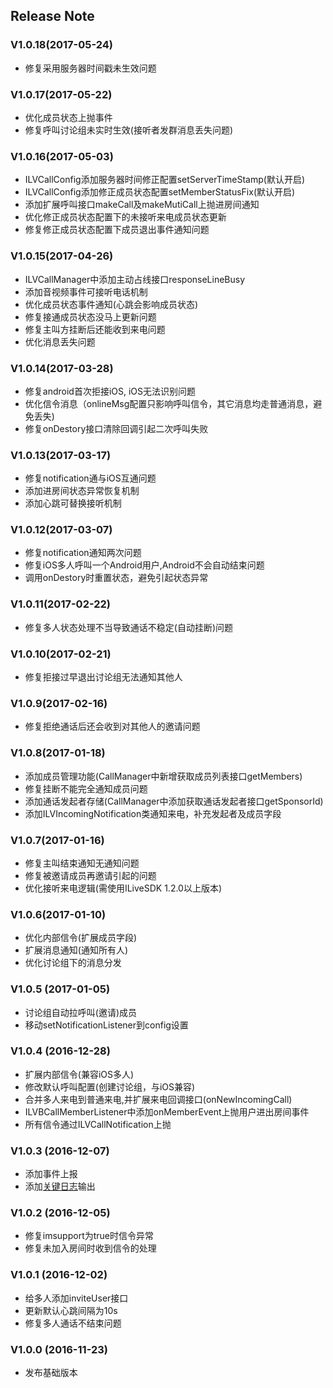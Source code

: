 ﻿## Release Note

### V1.0.18(2017-05-24)
 - 修复采用服务器时间戳未生效问题
 
### V1.0.17(2017-05-22)
 - 优化成员状态上抛事件
 - 修复呼叫讨论组未实时生效(接听者发群消息丢失问题)

### V1.0.16(2017-05-03)
 - ILVCallConfig添加服务器时间修正配置setServerTimeStamp(默认开启)
 - ILVCallConfig添加修正成员状态配置setMemberStatusFix(默认开启)
 - 添加扩展呼叫接口makeCall及makeMutiCall上抛进房间通知
 - 优化修正成员状态配置下的未接听来电成员状态更新
 - 修复修正成员状态配置下成员退出事件通知问题

### V1.0.15(2017-04-26)
 - ILVCallManager中添加主动占线接口responseLineBusy
 - 添加音视频事件可接听电话机制
 - 优化成员状态事件通知(心跳会影响成员状态)
 - 修复接通成员状态没马上更新问题
 - 修复主叫方挂断后还能收到来电问题
 - 优化消息丢失问题

### V1.0.14(2017-03-28)
 - 修复android首次拒接iOS, iOS无法识别问题
 - 优化信令消息（onlineMsg配置只影响呼叫信令，其它消息均走普通消息，避免丢失)
 - 修复onDestory接口清除回调引起二次呼叫失败
 
### V1.0.13(2017-03-17)
 - 修复notification通与iOS互通问题
 - 添加进房间状态异常恢复机制
 - 添加心跳可替换接听机制
 
### V1.0.12(2017-03-07)
 - 修复notification通知两次问题
 - 修复iOS多人呼叫一个Android用户,Android不会自动结束问题
 - 调用onDestory时重置状态，避免引起状态异常
 
### V1.0.11(2017-02-22)
 - 修复多人状态处理不当导致通话不稳定(自动挂断)问题

### V1.0.10(2017-02-21)
 - 修复拒接过早退出讨论组无法通知其他人
 
### V1.0.9(2017-02-16)
 - 修复拒绝通话后还会收到对其他人的邀请问题

### V1.0.8(2017-01-18)
 - 添加成员管理功能(CallManager中新增获取成员列表接口getMembers)
 - 修复挂断不能完全通知成员问题
 - 添加通话发起者存储(CallManager中添加获取通话发起者接口getSponsorId)
 - 添加ILVIncomingNotification类通知来电，补充发起者及成员字段
 
### V1.0.7(2017-01-16)
 - 修复主叫结束通知无通知问题
 - 修复被邀请成员再邀请引起的问题
 - 优化接听来电逻辑(需使用ILiveSDK 1.2.0以上版本)
 
### V1.0.6(2017-01-10)
 - 优化内部信令(扩展成员字段)
 - 扩展消息通知(通知所有人)
 - 优化讨论组下的消息分发
 
### V1.0.5 (2017-01-05)
 - 讨论组自动拉呼叫(邀请)成员
 - 移动setNotificationListener到config设置

### V1.0.4 (2016-12-28)
 - 扩展内部信令(兼容iOS多人)
 - 修改默认呼叫配置(创建讨论组，与iOS兼容)
 - 合并多人来电到普通来电,并扩展来电回调接口(onNewIncomingCall)
 - ILVBCallMemberListener中添加onMemberEvent上抛用户进出房间事件
 - 所有信令通过ILVCallNotification上抛
 
### V1.0.3 (2016-12-07)
- 添加事件上报
- 添加[关键日志](./mainlog.md)输出
 
### V1.0.2 (2016-12-05)
- 修复imsupport为true时信令异常
- 修复未加入房间时收到信令的处理

### V1.0.1 (2016-12-02)
- 给多人添加inviteUser接口
- 更新默认心跳间隔为10s
- 修复多人通话不结束问题

### V1.0.0 (2016-11-23)
- 发布基础版本
